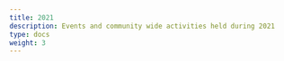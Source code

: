 ```yaml
---
title: 2021
description: Events and community wide activities held during 2021
type: docs
weight: 3
---
```

